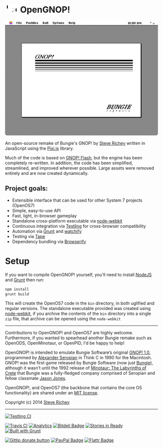 # ![GNOP! Icon](assets/icon-readme.png) OpenGNOP!

<p align="center">
<img src="assets/screenshot.png" alt="GNOP! Screenshot"/>
</p>

An open-source remake of Bungie's GNOP! by [Steve Richey](https://github.com/steverichey) written in JavaScript using the [Pixi.js](http://www.pixijs.com/) library.

Much of the code is based on [GNOP! Flash](https://github.com/steverichey/gnopflash), but the engine has been completely re-written.  In addition, the code has been simplified, streamlined, and improved wherever possible.  Large assets were removed entirely and are now created dynamically.

## Project goals:
* Extensible interface that can be used for other System 7 projects (OpenOS7)
* Simple, easy-to-use API
* Fast, light, in-browser gameplay
* Standalone cross-platform executable via [node-webkit](https://github.com/rogerwang/node-webkit)
* Continuous integration via [Testling](https://ci.testling.com/) for cross-browser compatibility
* Automation via [Grunt](http://gruntjs.com/) and [watchify](https://www.npmjs.org/package/watchify)
* Testing via [Tape](https://www.npmjs.org/package/tape)
* Dependency bundling via [Browserify](http://browserify.org/)

# Setup

If you want to compile OpenGNOP! yourself, you'll need to install [NodeJS](http://nodejs.org/) and [Grunt](http://gruntjs.com/) then run:

````
npm install
grunt build
````

This will create the OpenOS7 code in the `bin` directory, in both uglified and regular versions. The standalone executable provided was created using [node-webkit](https://github.com/rogerwang/node-webkit), if you archive the contents of the `bin` directory into a single `zip` file, that archive can be opened using the `node-webkit`

---

Contributions to OpenGNOP! and OpenOS7 are highly welcome. Furthermore, if you wanted to spearhead another Bungie remake such as OpenODS, OpenMinotaur, or OpenPID, I'd be happy to help!

OpenGNOP! is intended to emulate Bungie Software’s original [GNOP! 1.0](http://en.wikipedia.org/wiki/Gnop!), programmed by [Alexander Seropian](http://en.wikipedia.org/wiki/Alex_Seropian) in Think C in 1990 for the Macintosh. GNOP! was the first game released by Bungie Software (now just [Bungie](http://www.bungie.net)), although it wasn’t until the 1992 release of [Minotaur: The Labyrinths of Crete](http://en.wikipedia.org/wiki/Minotaur:_The_Labyrinths_of_Crete) that Bungie was a fully-fledged company comprised of Seropian and fellow classmate [Jason Jones](http://en.wikipedia.org/wiki/Jason_Jones_(programmer)).

OpenGNOP!, and OpenOS7 (the backbone that contains the core OS functionality) are shared under an [MIT license](http://opensource.org/licenses/MIT). 

Copyright (c) 2014 [Steve Richey](http://www.steverichey.com/contact)

---

[![Testling CI](https://ci.testling.com/steverichey/OpenGNOP.png)](https://ci.testling.com/steverichey/OpenGNOP "OpenGNOP! Continuous Integration via Testling")

[![Travis CI](https://travis-ci.org/steverichey/OpenGNOP.png)](https://travis-ci.org/steverichey/OpenGNOP "OpenGNOP! Continuous Integration via TravisCI")  [![Analytics](https://ga-beacon.appspot.com/UA-47369324-5/OpenGNOP/readme)](https://github.com/igrigorik/ga-beacon "OpenGNOP! Analytics via GA-Beacon")  [![Bitdeli Badge](https://d2weczhvl823v0.cloudfront.net/steverichey/opengnop/trend.png)](https://bitdeli.com/free "OpenGNOP! Analytics via Bitdeli")  [![Stories in Ready](https://badge.waffle.io/steverichey/opengnop.png?label=ready&title=Ready)](https://waffle.io/steverichey/opengnop "OpenGNOP! Issue Tracking via Waffle.io")  [![Built with Grunt](https://cdn.gruntjs.com/builtwith.png)](http://gruntjs.com/ "OpenGNOP! is built with GruntJS")

[![Gittip donate button](http://img.shields.io/gittip/steverichey.png)](https://www.gittip.com/steverichey/ "Support the development of OpenGNOP! via Gittip")  [![PayPal Badge](http://img.shields.io/paypal/donate.png?color=yellow)](https://www.paypal.com/cgi-bin/webscr?cmd=_donations&business=stevenpatrickrichey%40gmail.com&item_name=Open%20source%20donation%20to%20Steve%20Richey&currency_code=USD&bn=PP-DonationsBF%3abtn_donate_SM%2egif%3aNonHosted "Support the development of OpenGNOP! via Paypal") [![Flattr Badge](http://img.shields.io/badge/flattr-donate-orange.svg)](https://flattr.com/submit/auto?user_id=steverichey&url=https://github.com/steverichey/opengnop&title=opengnop&language=&tags=github&category=software)